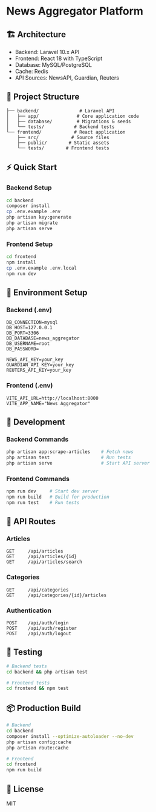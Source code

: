 # News Aggregator Platform

## 🏗 Architecture
- Backend: Laravel 10.x API
- Frontend: React 18 with TypeScript
- Database: MySQL/PostgreSQL
- Cache: Redis
- API Sources: NewsAPI, Guardian, Reuters

## 📁 Project Structure
```
├── backend/               # Laravel API
│   ├── app/              # Core application code
│   ├── database/         # Migrations & seeds
│   └── tests/           # Backend tests
└── frontend/            # React application
    ├── src/            # Source files
    ├── public/        # Static assets
    └── tests/        # Frontend tests
```

## ⚡️ Quick Start

### Backend Setup
```bash
cd backend
composer install
cp .env.example .env
php artisan key:generate
php artisan migrate
php artisan serve
```

### Frontend Setup
```bash
cd frontend
npm install
cp .env.example .env.local
npm run dev
```

## 🔑 Environment Setup

### Backend (.env)
```
DB_CONNECTION=mysql
DB_HOST=127.0.0.1
DB_PORT=3306
DB_DATABASE=news_aggregator
DB_USERNAME=root
DB_PASSWORD=

NEWS_API_KEY=your_key
GUARDIAN_API_KEY=your_key
REUTERS_API_KEY=your_key
```

### Frontend (.env)
```
VITE_API_URL=http://localhost:8000
VITE_APP_NAME="News Aggregator"
```

## 🚀 Development

### Backend Commands
```bash
php artisan app:scrape-articles    # Fetch news
php artisan test                   # Run tests
php artisan serve                  # Start API server
```

### Frontend Commands
```bash
npm run dev     # Start dev server
npm run build   # Build for production
npm run test    # Run tests
```

## 📝 API Routes

### Articles
```
GET     /api/articles
GET     /api/articles/{id}
GET     /api/articles/search
```

### Categories
```
GET     /api/categories
GET     /api/categories/{id}/articles
```

### Authentication
```
POST    /api/auth/login
POST    /api/auth/register
POST    /api/auth/logout
```

## 🧪 Testing
```bash
# Backend tests
cd backend && php artisan test

# Frontend tests
cd frontend && npm test
```

## 📦 Production Build
```bash
# Backend
cd backend
composer install --optimize-autoloader --no-dev
php artisan config:cache
php artisan route:cache

# Frontend
cd frontend
npm run build
```

## 🔐 License
MIT